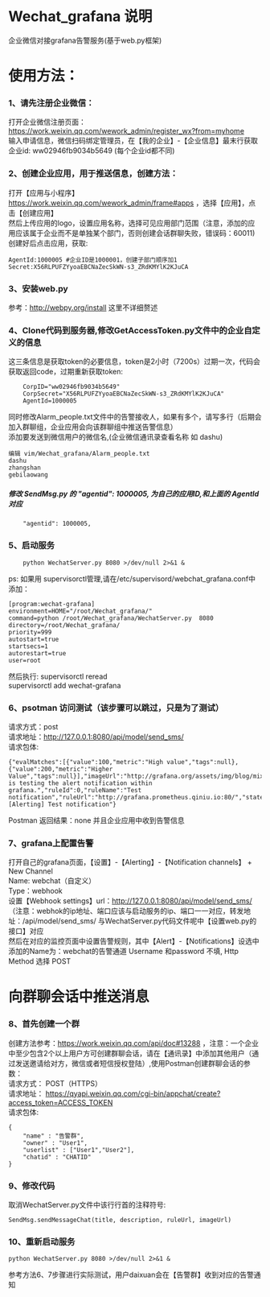 # Wechat_grafana 说明
企业微信对接grafana告警服务(基于web.py框架)

# 使用方法：
### 1、请先注册企业微信：
打开企业微信注册页面：https://work.weixin.qq.com/wework_admin/register_wx?from=myhome  
输入申请信息，微信扫码绑定管理员，在【我的企业】-【企业信息】最末行获取企业id: ww02946fb9034b5649 (每个企业id都不同)


### 2、创建企业应用，用于推送信息，创建方法：
打开【应用与小程序】https://work.weixin.qq.com/wework_admin/frame#apps ，选择【应用】，点击【创建应用】  
然后上传应用的logo，设置应用名称，选择可见应用部门范围（注意，添加的应用应该属于企业而不是单独某个部门，否则创建会话群聊失败，错误码：60011)  
创建好后点击应用，获取:  
```
AgentId:1000005 #企业ID是1000001，创建子部门顺序加1  
Secret:X56RLPUFZYyoaEBCNaZecSkWN-s3_ZRdKMYlK2KJuCA  
```
### 3、安装web.py 
参考：http://webpy.org/install  这里不详细赘述

### 4、Clone代码到服务器,修改GetAccessToken.py文件中的企业自定义的信息
这三条信息是获取token的必要信息，token是2小时（7200s）过期一次，代码会获取返回code，过期重新获取token:  
```
    CorpID="ww02946fb9034b5649"  
    CorpSecret="X56RLPUFZYyoaEBCNaZecSkWN-s3_ZRdKMYlK2KJuCA"  
    AgentId=1000005
```
同时修改Alarm_people.txt文件中的告警接收人，如果有多个，请写多行（后期会加入群聊组，企业应用会向该群聊组中推送告警信息）  
添加要发送到微信用户的微信名,(企业微信通讯录查看名称 如  dashu)
```
编辑 vim/Wechat_grafana/Alarm_people.txt
dashu
zhangshan
gebilaowang
```
##### 修改 SendMsg.py 的  "agentid": 1000005, 为自己的应用ID,和上面的 AgentId 对应
        "agentid": 1000005,

### 5、启动服务

        python WechatServer.py 8080 >/dev/null 2>&1 & 

ps: 如果用 supervisorctl管理,请在/etc/supervisord/webchat_grafana.conf中添加：
```
[program:wechat-grafana]  
environment=HOME="/root/Wechat_grafana/"  
command=python /root/Wechat_grafana/WechatServer.py  8080  
directory=/root/Wechat_grafana/  
priority=999  
autostart=true  
startsecs=1  
autorestart=true  
user=root  
```
然后执行:
    supervisorctl reread  
    supervisorctl add wechat-grafana  


### 6、psotman 访问测试（该步骤可以跳过，只是为了测试）
请求方式：post  
请求地址：http://127.0.0.1:8080/api/model/send_sms/  
请求包体:
```
{"evalMatches":[{"value":100,"metric":"High value","tags":null},{"value":200,"metric":"Higher Value","tags":null}],"imageUrl":"http://grafana.org/assets/img/blog/mixed_styles.png","message":"Someone is testing the alert notification within grafana.","ruleId":0,"ruleName":"Test notification","ruleUrl":"http://grafana.prometheus.qiniu.io:80/","state":"alerting","title":"[Alerting] Test notification"}
```
  
Postman 返回结果：none  并且企业应用中收到告警信息

### 7、grafana上配置告警
打开自己的grafana页面，【设置】-【Alerting】-【Notification channels】 + New Channel  
Name: webchat（自定义）  
Type：webhook  
设置【Webhook settings】url：http://127.0.0.1:8080/api/model/send_sms/ （注意：webhok的ip地址、端口应该与启动服务的ip、端口一一对应，转发地址：/api/model/send_sms/ 与WechatServer.py代码文件呢中【设置web.py的接口】对应    
然后在对应的监控页面中设置告警规则，其中【Alert】-【Notifications】设选中添加的Name为：webchat的告警通道
Username 和password 不填, Http Method 选择 POST



# 向群聊会话中推送消息 
### 8、首先创建一个群
创建方法参考：https://work.weixin.qq.com/api/doc#13288 ，注意：一个企业中至少包含2个以上用户方可创建群聊会话，请在【通讯录】中添加其他用户（通
过发送邀请给对方，微信或者短信授权登陆）,使用Postman创建群聊会话的参数：  
请求方式： POST（HTTPS）  
请求地址： https://qyapi.weixin.qq.com/cgi-bin/appchat/create?access_token=ACCESS_TOKEN  
请求包体:  
```
{
    "name" : "告警群",
    "owner" : "User1",
    "userlist" : ["User1","User2"],
    "chatid" : "CHATID"
}
```

### 9、修改代码
取消WechatServer.py文件中该行行首的注释符号: 
 
    SendMsg.sendMessageChat(title, description, ruleUrl, imageUrl)

### 10、重新启动服务
    python WechatServer.py 8080 >/dev/null 2>&1 & 
参考方法6、7步骤进行实际测试，用户daixuan会在【告警群】收到对应的告警通知


